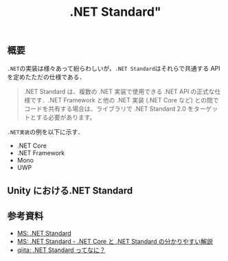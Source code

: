 ﻿---
title: .NET Standard"
categories: [C#]
tags:
  - C#
  - .NET
---

## 概要

`.NET`の実装は様々あって紛らわしいが，`.NET Standard`はそれらで共通する API を定めたただの仕様である．

> .NET Standard は、複数の .NET 実装で使用できる .NET API の正式な仕様です．.NET Framework と他の .NET 実装 (.NET Core など) との間でコードを共有する場合は、ライブラリで .NET Standard 2.0 をターゲットとする必要があります。

`.NET実装`の例を以下に示す．

- .NET Core
- .NET Framework
- Mono
- UWP

##

## Unity における.NET Standard

## 参考資料

- [MS: .NET Standard](https://learn.microsoft.com/ja-jp/dotnet/standard/net-standard?tabs=net-standard-1-0)
- [MS: .NET Standard - .NET Core と .NET Standard の分かりやすい解説](https://learn.microsoft.com/ja-jp/archive/msdn-magazine/2017/september/net-standard-demystifying-net-core-and-net-standard)
- [qiita: .NET Standard ってなに？](https://qiita.com/shuhey/items/f1e3c03c724d54cec9bf)
